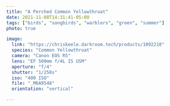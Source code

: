 ```yaml
---
title: "A Perched Common Yellowthroat"
date: 2021-11-08T14:31:41-05:00
tags: ["birds", "songbirds", "warblers", "green", "summer"]
photo: true

image:
  link: "https://chriskeele.darkroom.tech/products/1092210"
  species: "Common Yellowthroat"
  camera: "Canon EOS R5"
  lens: "EF 500mm f/4L IS USM"
  aperture: "f/4"
  shutter: "1/250s"
  iso: "400 ISO"
  file: "_M6A9548"
  orientation: "vertical"

---
```

